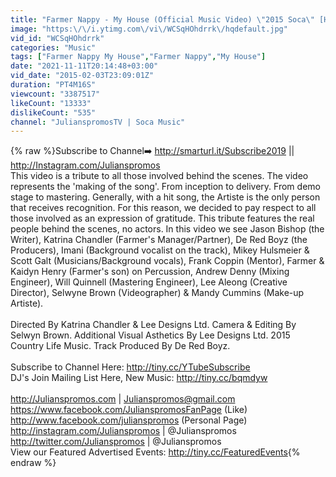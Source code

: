 ```yaml
---
title: "Farmer Nappy - My House (Official Music Video) \"2015 Soca\" [HD]"
image: "https:\/\/i.ytimg.com\/vi\/WCSqHOhdrrk\/hqdefault.jpg"
vid_id: "WCSqHOhdrrk"
categories: "Music"
tags: ["Farmer Nappy My House","Farmer Nappy","My House"]
date: "2021-11-11T20:14:48+03:00"
vid_date: "2015-02-03T23:09:01Z"
duration: "PT4M16S"
viewcount: "3387517"
likeCount: "13333"
dislikeCount: "535"
channel: "JulianspromosTV | Soca Music"
---
```

{% raw %}Subscribe to Channel➡️ <a rel="nofollow" target="blank" href="http://smarturl.it/Subscribe2019">http://smarturl.it/Subscribe2019</a> || <a rel="nofollow" target="blank" href="http://Instagram.com/Julianspromos">http://Instagram.com/Julianspromos</a><br />This video is a tribute to all those involved behind the scenes. The video represents the 'making of the song'. From inception to delivery. From demo stage to mastering. Generally, with a hit song, the Artiste is the only person that receives recognition. For this reason, we decided to pay respect to all those involved as an expression of gratitude. This tribute features the real people behind the scenes, no actors. In this video we see Jason Bishop (the Writer), Katrina Chandler (Farmer's Manager/Partner), De Red Boyz (the Producers),  Imani (Background vocalist on the track), Mikey Hulsmeier &amp; Scott Galt (Musicians/Background vocals), Frank Coppin (Mentor), Farmer &amp; Kaidyn Henry (Farmer's son) on Percussion, Andrew Denny (Mixing Engineer), Will Quinnell (Mastering Engineer), Lee Aleong (Creative Director), Selwyne Brown (Videographer) &amp; Mandy Cummins (Make-up Artiste).<br /><br />Directed By Katrina Chandler &amp; Lee Designs Ltd. Camera &amp; Editing By Selwyn Brown. Additional Visual Asthetics By Lee Designs Ltd. 2015 Country Life Music. Track Produced By De Red Boyz.<br /><br />Subscribe to Channel Here: <a rel="nofollow" target="blank" href="http://tiny.cc/YTubeSubscribe">http://tiny.cc/YTubeSubscribe</a><br />DJ's Join Mailing List Here, New Music: <a rel="nofollow" target="blank" href="http://tiny.cc/bqmdyw">http://tiny.cc/bqmdyw</a><br /><br /><a rel="nofollow" target="blank" href="http://Julianspromos.com">http://Julianspromos.com</a> | Julianspromos@gmail.com<br /><a rel="nofollow" target="blank" href="https://www.facebook.com/JulianspromosFanPage">https://www.facebook.com/JulianspromosFanPage</a> (Like)<br /><a rel="nofollow" target="blank" href="http://www.facebook.com/julianspromos">http://www.facebook.com/julianspromos</a> (Personal Page)<br /><a rel="nofollow" target="blank" href="http://instagram.com/Julianspromos">http://instagram.com/Julianspromos</a> | @Julianspromos<br /><a rel="nofollow" target="blank" href="http://twitter.com/Julianspromos">http://twitter.com/Julianspromos</a> | @Julianspromos<br />View our Featured Advertised Events: <a rel="nofollow" target="blank" href="http://tiny.cc/FeaturedEvents">http://tiny.cc/FeaturedEvents</a>{% endraw %}

